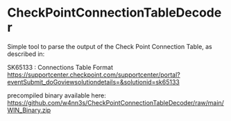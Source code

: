 # CheckPointConnectionTableDecoder

Simple tool to parse the output of the Check Point Connection Table, as described in:

SK65133 : Connections Table Format
https://supportcenter.checkpoint.com/supportcenter/portal?eventSubmit_doGoviewsolutiondetails=&solutionid=sk65133

precompiled binary available here:
https://github.com/w4nn3s/CheckPointConnectionTableDecoder/raw/main/WIN_Binary.zip


